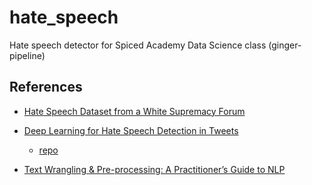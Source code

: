 # hate_speech

Hate speech detector for Spiced Academy Data Science class (ginger-pipeline)

## References

- [Hate Speech Dataset from a White Supremacy Forum](https://arxiv.org/pdf/1809.04444.pdf)

- [Deep Learning for Hate Speech Detection in Tweets](https://arxiv.org/pdf/1706.00188.pdf)

  - [repo](https://github.com/aman-saha/hate-speech-detection)

- [Text Wrangling & Pre-processing: A Practitioner’s Guide to NLP](https://www.kdnuggets.com/2018/08/practitioners-guide-processing-understanding-text-2.html)
